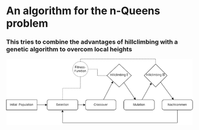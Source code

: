 # An algorithm for the n-Queens problem

### This tries to combine the advantages of hillclimbing with a genetic algorithm to overcom local heights

![alt text](algorithm.png "algorithm")
